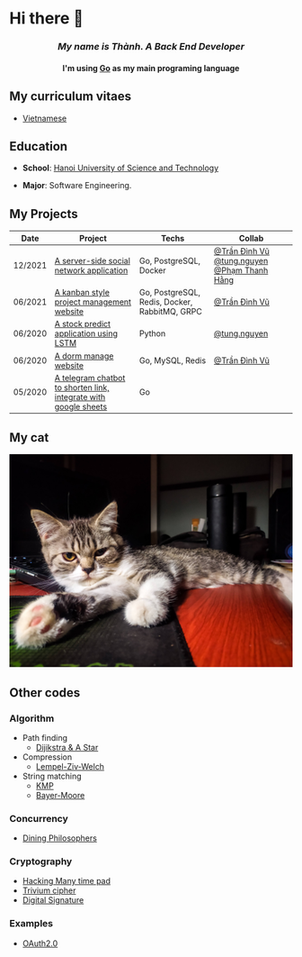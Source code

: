 # Hi there 👋 
### <p align="center"> _My name is Thành. A Back End Developer_ </p> 
#### <p align="center"> I'm using [Go](https://golang.org/) as my main programing language </p> 

## My curriculum vitaes
- [Vietnamese](thanhppcvvi.pdf)

## Education

- **School**: [Hanoi University of Science and Technology](https://www.hust.edu.vn/)

- **Major**: Software Engineering.

## My Projects
| Date    | Project                                                                                                              | Techs                                         | Collab                                                                                                                                                   |
|---------|----------------------------------------------------------------------------------------------------------------------|-----------------------------------------------|----------------------------------------------------------------------------------------------------------------------------------------------------------|
| 12/2021 | [A server-side social network application](https://github.com/thanhpp/zola)                                          | Go, PostgreSQL, Docker                        | [@Trần Đình Vũ](https://github.com/trandinhvu13)  [@tung.nguyen](https://github.com/pinezapple)  [@Phạm Thanh Hằng](https://github.com/phamthanhhang208) |
| 06/2021 | [A kanban style project management website](https://github.com/thanhpp/prom)                                         | Go, PostgreSQL, Redis, Docker, RabbitMQ, GRPC | [@Trần Đình Vũ](https://github.com/trandinhvu13)                                                                                                         |
| 06/2020 | [A stock predict application using LSTM](https://github.com/thanhpp/HUST_20192_Project2)                             | Python                                        | [@tung.nguyen](https://github.com/pinezapple)                                                                                                            |
| 06/2020 | [A dorm  manage website](https://github.com/thanhpp/HUST_20192_QuanLyKyTucXa)                                        | Go, MySQL, Redis                              | [@Trần Đình Vũ](https://github.com/trandinhvu13)                                                                                                         |
| 05/2020 | [A telegram chatbot to shorten link, integrate with google sheets](https://github.com/DeltaTeamApp/Telegram_Chatbot) | Go                                            |                                                                                                                                                          |                                                                                                                                                       |

## My cat
![](https://github.com/thanhpp/thanhpp/blob/master/IMG_20200721_011757.jpg)

## Other codes
### Algorithm
- Path finding
  - [Dijikstra & A Star](https://github.com/thanhpp/HUST_20191_Project1/tree/master/ShortestPaths/ShortestPaths4)
- Compression
  - [Lempel-Ziv-Welch](https://gist.github.com/thanhpp/2245980b6d7f04e2cd131dbc062d6edb)
- String matching
  - [KMP](https://gist.github.com/thanhpp/cd6f6fe8085c9c338325c8ce3507159e)
  - [Bayer-Moore](https://gist.github.com/thanhpp/db459bd078c941b130476bf7c85dbe3c)

### Concurrency
- [Dining Philosophers](https://github.com/thanhpp/HUST_20182_OS)

### Cryptography
- [Hacking Many time pad](https://github.com/thanhpp/HUST/tree/main/MMVUD/project1)
- [Trivium cipher](https://github.com/thanhpp/HUST/tree/main/MMVUD/project2)
- [Digital Signature](https://github.com/thanhpp/HUST_20191_Cryptography)

### Examples
- [OAuth2.0](https://github.com/thanhpp/go-oauth2-example)
